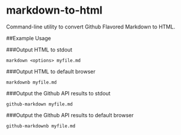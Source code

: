 markdown-to-html
================

Command-line utility to convert Github Flavored Markdown to HTML.

##Example Usage

###Output HTML to stdout

```
markdown <options> myfile.md
```
###Output HTML to default browser

```
markdownb myfile.md
```

###Output the Github API results to stdout

```
github-markdown myfile.md
```

###Output the Github API results to default browser

```
github-markdownb myfile.md
```

